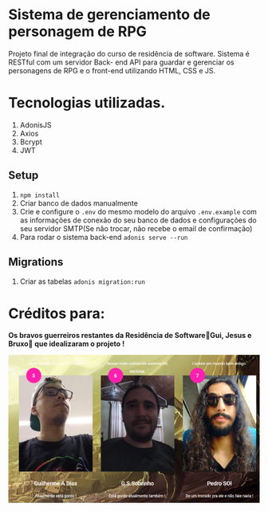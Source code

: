 # Sistema de gerenciamento de personagem de RPG

Projeto final de integração do curso de residência de software.
Sistema é RESTful com um servidor Back- end API para guardar e gerenciar os personagens de RPG e o front-end utilizando HTML, CSS e JS.

# Tecnologias utilizadas.
1. AdonisJS
2. Axios
3. Bcrypt
4. JWT
## Setup
1. `npm install`
2. Criar banco de dados manualmente
3. Crie e configure o `.env`  do mesmo modelo do arquivo `.env.example` com as informações de conexão do seu banco de dados e configurações do seu servidor SMTP(Se não trocar, não recebe o email de confirmação)
4. Para rodar o sistema back-end `adonis serve --run`

## Migrations
1. Criar as tabelas `adonis migration:run`




# Créditos para:

**Os bravos guerreiros restantes da Residência de Software💚Gui, Jesus e Bruxo💜 que idealizaram o projeto !**

![Capa](https://raw.githubusercontent.com/GuilhermeAdias/Sistema-de-gerenciamento-de-persomagem-de-RPG/master/img/os-criadores.png)

